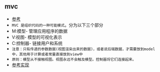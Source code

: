 ## mvc
* [参考]("https://www.taniarascia.com/javascript-mvc-todo-app/")
* `MVC 是组织代码的一种可能模式`。分为以下三个部分
* M:模型- 管理应用程序的数据
* V:视图- 模型的可视化表示
* C:控制器- 链接用户和系统
* `注意：只有传递的参数数据(视图渲染出来的数据)，或者说后端数据，才需要放到model中，其他用于计算或者常量直接放到view中`
* `原则：模型从不接触视图。视图永远不会触及模型。控制器将它们连接起来。`
* [参考实现]("https://github.com/taniarascia/mvc")
